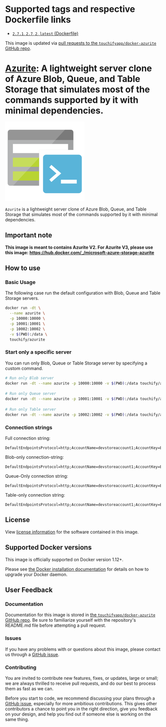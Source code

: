 # Supported tags and respective Dockerfile links

*  [`2.7.1`, `2.7`, `2`, `latest` (Dockerfile)](https://github.com/touchifyapp/docker-azurite/blob/master/Dockerfile)

This image is updated via [pull requests to the `touchifyapp/docker-azurite` GitHub repo](https://github.com/touchifyapp/docker-azurite/pulls).

# [Azurite](https://github.com/Azure/Azurite/tree/legacy-master): A lightweight server clone of Azure Blob, Queue, and Table Storage that simulates most of the commands supported by it with minimal dependencies.

![Azurite Logo](https://raw.githubusercontent.com/Azure/Azurite/master/icon.png)

`Azurite` is a lightweight server clone of Azure Blob, Queue, and Table Storage that simulates most of the commands supported by it with minimal dependencies.

## Important note

**This image is meant to contains Azurite V2. For Azurite V3, please use this image: https://hub.docker.com/_/microsoft-azure-storage-azurite**

## How to use

### Basic Usage

The following case run the default configuration with Blob, Queue and Table Storage servers.

```bash
docker run -dt \
  --name azurite \
  -p 10000:10000 \
  -p 10001:10001 \
  -p 10002:10002 \
  -v $(PWD):/data \
  touchify/azurite
```

### Start only a specific server

You can run only Blob, Queue or Table Storage server by specifying a custom command.

```bash
# Run only Blob server
docker run -dt --name azurite -p 10000:10000 -v $(PWD):/data touchify/azurite npm run blob

# Run only Queue server
docker run -dt --name azurite -p 10001:10001 -v $(PWD):/data touchify/azurite npm run queue

# Run only Table server
docker run -dt --name azurite -p 10002:10002 -v $(PWD):/data touchify/azurite npm run table
```

### Connection strings

Full connection string:
```
DefaultEndpointsProtocol=http;AccountName=devstoreaccount1;AccountKey=Eby8vdM02xNOcqFlqUwJPLlmEtlCDXJ1OUzFT50uSRZ6IFsuFq2UVErCz4I6tq/K1SZFPTOtr/KBHBeksoGMGw==;BlobEndpoint=http://127.0.0.1:10000/devstoreaccount1;QueueEndpoint=http://127.0.0.1:10001/devstoreaccount1;TableEndpoint=http://127.0.0.1:10002/devstoreaccount1;
```

Blob-only connection-string:
```
DefaultEndpointsProtocol=http;AccountName=devstoreaccount1;AccountKey=Eby8vdM02xNOcqFlqUwJPLlmEtlCDXJ1OUzFT50uSRZ6IFsuFq2UVErCz4I6tq/K1SZFPTOtr/KBHBeksoGMGw==;BlobEndpoint=http://127.0.0.1:10000/devstoreaccount1;
```

Queue-Only connection string:
```
DefaultEndpointsProtocol=http;AccountName=devstoreaccount1;AccountKey=Eby8vdM02xNOcqFlqUwJPLlmEtlCDXJ1OUzFT50uSRZ6IFsuFq2UVErCz4I6tq/K1SZFPTOtr/KBHBeksoGMGw==;QueueEndpoint=http://127.0.0.1:10001/devstoreaccount1;
```

Table-only connection string:
```
DefaultEndpointsProtocol=http;AccountName=devstoreaccount1;AccountKey=Eby8vdM02xNOcqFlqUwJPLlmEtlCDXJ1OUzFT50uSRZ6IFsuFq2UVErCz4I6tq/K1SZFPTOtr/KBHBeksoGMGw==;TableEndpoint=http://127.0.0.1:10002/devstoreaccount1;
```

## License

View [license information](https://github.com/touchifyapp/docker-azurite/blob/master/LICENSE) for the software contained in this image.

## Supported Docker versions

This image is officially supported on Docker version 1.12+.

Please see [the Docker installation documentation](https://docs.docker.com/installation/) for details on how to upgrade your Docker daemon.

## User Feedback

### Documentation

Documentation for this image is stored in [the `touchifyapp/docker-azurite` GitHub repo](https://github.com/touchifyapp/docker-azurite).
Be sure to familiarize yourself with the repository's README.md file before attempting a pull request.

### Issues

If you have any problems with or questions about this image, please contact us through a [GitHub issue](https://github.com/touchifyapp/docker-azurite/issues).

### Contributing

You are invited to contribute new features, fixes, or updates, large or small; we are always thrilled to receive pull requests, and do our best to process them as fast as we can.

Before you start to code, we recommend discussing your plans through a [GitHub issue](https://github.com/touchifyapp/docker-azurite/issues), especially for more ambitious contributions. This gives other contributors a chance to point you in the right direction, give you feedback on your design, and help you find out if someone else is working on the same thing.